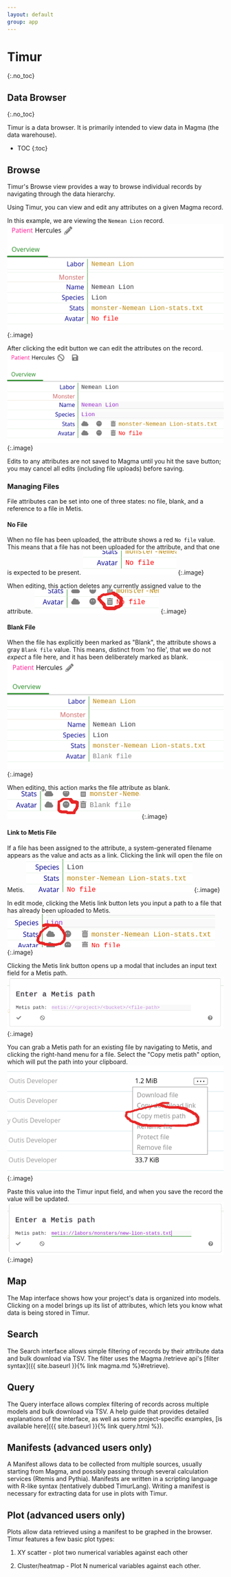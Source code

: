 ```yaml
---
layout: default
group: app
---
```


# Timur
{:.no_toc}

## Data Browser
{:.no_toc}

Timur is a data browser. It is primarily intended to view data in Magma (the data warehouse).

* TOC
{:toc}

## Browse

Timur's Browse view provides a way to browse individual records by navigating through the data hierarchy.

Using Timur, you can view and edit any attributes on a given Magma record.

In this example, we are viewing the `Nemean Lion` record.
![Viewing sample attributes on Timur](/assets/images/timur/sample-view-only.png)
{:.image}

After clicking the edit button we can edit the attributes on the record.
![Editing sample attributes on Timur reveals three buttons for file and image attributes](/assets/images/timur/sample-edit-view.png)
{:.image}

Edits to any attributes are not saved to Magma until you hit the save button;
you may cancel all edits (including file uploads) before saving.

### Managing Files

File attributes can be set into one of three states: no file, blank, and a reference to a file in Metis.

#### No File

When no file has been uploaded, the attribute shows a red `No file` value. This means that a file has not been uploaded for the attribute, and that one is expected to be present.
![No File text when file has not been uploaded](/assets/images/timur/no-file-present.png)
{:.image}

When editing, this action deletes any currently assigned value to the attribute.
![Delete button circled in the UI](/assets/images/timur/delete-file-button-callout.png)
{:.image}

#### Blank File

When the file has explicitly been marked as "Blank", the attribute shows a gray `Blank file` value. This means, distinct from 'no file', that we do not *expect* a file here, and it has been deliberately marked as blank.
![Blank File text when attribute has been marked as blank](/assets/images/timur/blank-file-attribute.png)
{:.image}

When editing, this action marks the file attribute as blank.
![Blank file button circled in the UI](/assets/images/timur/blank-file-attribute-callout.png)
{:.image}

#### Link to Metis File

If a file has been assigned to the attribute, a system-generated filename appears as the value and acts as a link. Clicking the link will open the file on Metis.
![Existing image attribute value links to the file on Metis](/assets/images/timur/link-to-view-file.png)
{:.image}

In edit mode, clicking the Metis link button lets you input a path to a file that has already been uploaded to Metis.
![Editing a Metis link opens up a modal with a new input text field](/assets/images/timur/metis-path-button.png)
{:.image}

Clicking the Metis link button opens up a modal that includes an input text field for a Metis path.
![Modal window with input field for metis path](/assets/images/timur/metis-path-modal.png)
{:.image}

You can grab a Metis path for an existing file by navigating to Metis, and clicking the right-hand menu for a file. Select the "Copy metis path" option, which will put the path into your clipboard.
![Copy metis path option in dropdown menu](/assets/images/metis/file-dropdown-copy-path.png)
{:.image}

Paste this value into the Timur input field, and when you save the record the value will be updated.
![Modal with metis path pasted into the input text field](/assets/images/timur/metis-path-modal-with-data.png)
{:.image}

## Map

The Map interface shows how your project's data is organized into models. Clicking on a model brings up its list of attributes, which lets you know what data is being stored in Timur.

## Search

The Search interface allows simple filtering of records by their attribute data and bulk download via TSV.
The filter uses the Magma /retrieve api's [filter syntax]({{ site.baseurl }}{% link magma.md %}#retrieve).

## Query

The Query interface allows complex filtering of records across multiple models and bulk download via TSV.
A help guide that provides detailed explanations of the interface, as well as some project-specific examples, [is available here]({{ site.baseurl }}{% link query.html %}).

## Manifests (advanced users only)

A Manifest allows data to be collected from multiple sources, usually starting
from Magma, and possibly passing through several calculation services (Rtemis
and Pythia). Manifests are written in a scripting language with R-like syntax
(tentatively dubbed TimurLang). Writing a manifest is necessary for extracting
data for use in plots with Timur.

## Plot (advanced users only)

Plots allow data retrieved using a manifest to be graphed in the browser. Timur features a few basic plot types:

1. XY scatter - plot two numerical variables against each other

2. Cluster/heatmap - Plot N numerical variables against each other.

